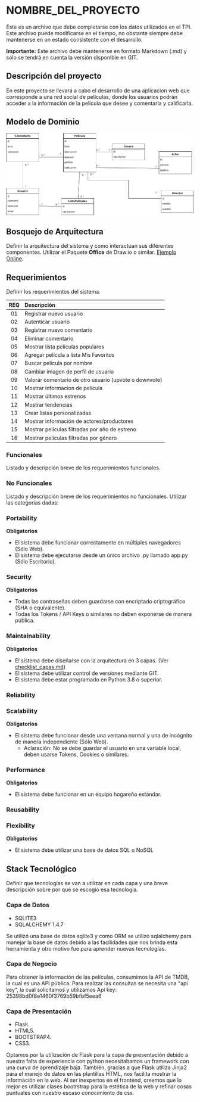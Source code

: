 # NOMBRE_DEL_PROYECTO

Este es un archivo que debe completarse con los datos utilizados en el TPI. Este archivo puede modificarse en el tiempo, no obstante siempre debe mantenerse en un estado consistente con el desarrollo.

**Importante:** Este archivo debe mantenerse en formato Markdown (.md) y sólo se tendrá en cuenta la versión disponible en GIT.

## Descripción del proyecto

En este proyecto se llevará a cabo el desarrollo de una aplicacion web que corresponde a una red social de películas, donde los usuarios podrán acceder a la información de la película que desee y comentarla y calificarla.

## Modelo de Dominio

![Modelo de dominio](img/modelo-de-dominio.png)

## Bosquejo de Arquitectura

Definir la arquitectura del sistema y como interactuan sus diferentes componentes. Utilizar el Paquete **Office** de Draw.io o similar. [Ejemplo Online]().

## Requerimientos

Definir los requerimientos del sistema.

|REQ|Descripción|
|:---:|:---|
|01|Registrar nuevo usuario|
|02|Autenticar usuario|
|03|Registrar nuevo comentario|
|04|Eliminar comentario|
|05|Mostrar lista películas populares|
|06|Agregar película a lista Mis Favoritos|
|07|Buscar pelicula por nombre|
|08|Cambiar imagen de perfil de usuario|
|09|Valorar comentario de otro usuario (upvote o downvote)|
|10|Mostrar informacion de película|
|11|Mostrar últimos estrenos|
|12|Mostrar tendencias|
|13|Crear listas personalizadas|
|14|Mostrar información de actores/productores|
|15|Mostrar películas filtradas por año de estreno|
|16|Mostrar películas filtradas por género|

### Funcionales

Listado y descripción breve de los requerimientos funcionales.

### No Funcionales

Listado y descripción breve de los requerimientos no funcionales. Utilizar las categorias dadas:

### Portability

**Obligatorios**

- El sistema debe funcionar correctamente en múltiples navegadores (Sólo Web).
- El sistema debe ejecutarse desde un único archivo .py llamado app.py (Sólo Escritorio).

### Security

**Obligatorios**

- Todas las contraseñas deben guardarse con encriptado criptográfico (SHA o equivalente).
- Todas los Tokens / API Keys o similares no deben exponerse de manera pública.

### Maintainability

**Obligatorios**

- El sistema debe diseñarse con la arquitectura en 3 capas. (Ver [checklist_capas.md](checklist_capas.md))
- El sistema debe utilizar control de versiones mediante GIT.
- El sistema debe estar programado en Python 3.8 o superior.

### Reliability

### Scalability

**Obligatorios**

- El sistema debe funcionar desde una ventana normal y una de incógnito de manera independiente (Sólo Web).
  - Aclaración: No se debe guardar el usuario en una variable local, deben usarse Tokens, Cookies o similares.

### Performance

**Obligatorios**

- El sistema debe funcionar en un equipo hogareño estándar.

### Reusability

### Flexibility

**Obligatorios**

- El sistema debe utilizar una base de datos SQL o NoSQL

## Stack Tecnológico

Definir que tecnologías se van a utilizar en cada capa y una breve descripción sobre por qué se escogió esa tecnologia.

### Capa de Datos

- SQLITE3
- SQLALCHEMY 1.4.7

Se utilizó una base de datos sqlite3 y como ORM se utilizó sqlalchemy para manejar la base de datos debido a las facilidades que nos brinda esta herramienta y otro motivo fue para aprender nuevas tecnologías.

### Capa de Negocio

Para obtener la información de las películas, consumimos la API de TMDB, la cual es una API pública. Para realizar las consultas se necesita una "api key", la cual solicitamos y utilizamos
Api key: 25398bd0f8e1460f3769b59bfbf5eea6

### Capa de Presentación

- Flask.
- HTML5.
- BOOTSTRAP4.
- CSS3.

Optamos por la utilización de Flask para la capa de presentación debido a nuestra falta de experiencia con python necesitabamos un framework con una curva de aprendizaje baja. También, gracias a que Flask utiliza Jinja2 para el manejo de datos en las plantillas HTML, nos facilita mostrar la información en la web.
Al ser inexpertos en el frontend, creemos que lo mejor es utilizar clases bootrstrap para la estética de la web y refinar cosas puntuales con nuestro escaso conocimiento de css.